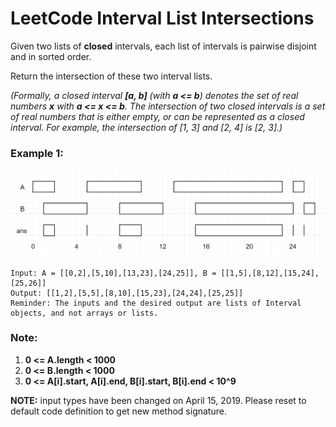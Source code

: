 # LeetCode Interval List Intersections
Given two lists of **closed** intervals, each list of intervals is pairwise disjoint and in sorted order.

Return the intersection of these two interval lists.

*(Formally, a closed interval **[a, b]** (with **a <= b**) denotes the set of real numbers **x** with **a <= x <= b**.  The intersection of two closed intervals is a set of real numbers that is either empty, or can be represented as a closed interval.  For example, the intersection of [1, 3] and [2, 4] is [2, 3].)*

 

### Example 1:
![Ex1](images/interval1.png)
```
Input: A = [[0,2],[5,10],[13,23],[24,25]], B = [[1,5],[8,12],[15,24],[25,26]]
Output: [[1,2],[5,5],[8,10],[15,23],[24,24],[25,25]]
Reminder: The inputs and the desired output are lists of Interval objects, and not arrays or lists.
 ```

### Note:

1. **0 <= A.length < 1000**
2. **0 <= B.length < 1000**
3. **0 <= A[i].start, A[i].end, B[i].start, B[i].end < 10^9**

**NOTE:** input types have been changed on April 15, 2019. Please reset to default code definition to get new method signature.
